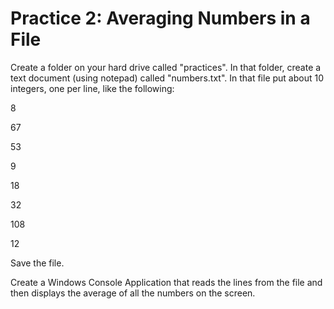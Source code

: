 Practice 2: Averaging Numbers in a File
=======================================

Create a folder on your hard drive called "practices". In that folder, create a text document (using notepad) called "numbers.txt". In that file put about 10 integers, one per line, like the following:

8

67

53

9

18

32

108

12

Save the file.

Create a Windows Console Application that reads the lines from the file and then displays the average of all the numbers on the screen.
